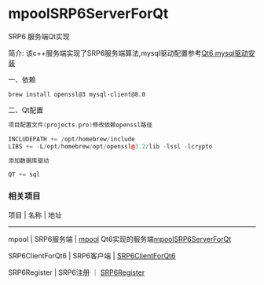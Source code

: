 # mpoolSRP6ServerForQt
SRP6 服务端Qt实现

简介:
该c++服务端实现了SRP6服务端算法,mysql驱动配置参考[Qt6 mysql驱动安装](https://github.com/18616378431/MysqlDriverForQt6)

一、依赖

`brew install openssl@3 mysql-client@8.0`


二、Qt配置

```c++
项目配置文件(projects.pro)修改依赖openssl路径

INCLUDEPATH += /opt/homebrew/include
LIBS += -L/opt/homebrew/opt/openssl@3.2/lib -lssl -lcrypto

添加数据库驱动

QT += sql
```

### 相关项目

项目  |  名称  |  地址
----  ----  ----
mpool | SRP6服务端 | [mpool](https://github.com/18616378431/mpool) Qt6实现的服务端[mpoolSRP6ServerForQt](https://github.com/18616378431/mpoolSRP6ServerForQt)

SRP6ClientForQt6 | SRP6客户端 | [SRP6ClientForQt6](https://github.com/18616378431/SRP6ClientForQt6)

SRP6Register | SRP6注册 ｜  [SRP6Register](https://github.com/18616378431/SRP6Register)



